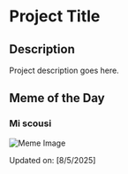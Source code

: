 # Project Title

## Description

Project description goes here.

## Meme of the Day

### Mi scousi
![Meme Image](https://i.redd.it/w49gez76z1hf1.png)

Updated on: [8/5/2025]